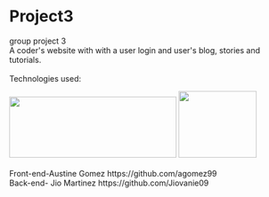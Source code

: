 # Project3
group project 3
<br>
A coder's website with with a user login and user's blog, stories and tutorials.
<br>
<br>
Technologies used:
<br>

<img src="https://www.kindpng.com/picc/m/452-4529239_html-css-and-javascript-logo-html-css-logo.png"  width="300" height="110"/>

<img src="https://encrypted-tbn0.gstatic.com/images?q=tbn%3AANd9GcT10Xw22EAOpM9gmpet02izfOPxZ-_QtD6Jva_6ED9ig84aW4kN&usqp=CAU" width="140" height="120" />
<br>
<br>
Front-end-Austine Gomez https://github.com/agomez99
<br>
Back-end- Jio Martinez https://github.com/Jiovanie09

